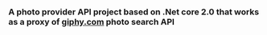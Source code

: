 
### A photo provider API project based on .Net core 2.0 that works as a proxy of [giphy.com](https://giphy.com) photo search API
